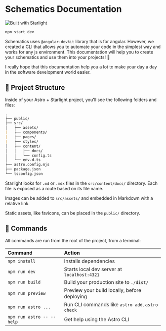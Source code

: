 # Schematics Documentation

[![Built with Starlight](https://astro.badg.es/v2/built-with-starlight/tiny.svg)](https://starlight.astro.build)

```sh
npm start dev
```

Schematics uses `@angular-devkit` library that is for angular. However, we created a CLI that allows you to automate your code in the simplest way and works for any js environment. This documentation will help you to create your schematics and use them into your projects! :rocket:

I really hope that this documentation help you a lot to make your day a day in the software development world easier.

## 🚀 Project Structure

Inside of your Astro + Starlight project, you'll see the following folders and files:

```markdown
.
├── public/
├── src/
│   ├── assets/
|   ├── components/
|   ├── pages/
|   ├── styles/
│   ├── content/
│   │   ├── docs/
│   │   └── config.ts
│   └── env.d.ts
├── astro.config.mjs
├── package.json
└── tsconfig.json
```

Starlight looks for `.md` or `.mdx` files in the `src/content/docs/` directory. Each file is exposed as a route based on its file name.

Images can be added to `src/assets/` and embedded in Markdown with a relative link.

Static assets, like favicons, can be placed in the `public/` directory.

## 🧞 Commands

All commands are run from the root of the project, from a terminal:

| Command                   | Action                                           |
| :------------------------ | :----------------------------------------------- |
| `npm install`             | Installs dependencies                            |
| `npm run dev`             | Starts local dev server at `localhost:4321`      |
| `npm run build`           | Build your production site to `./dist/`          |
| `npm run preview`         | Preview your build locally, before deploying     |
| `npm run astro ...`       | Run CLI commands like `astro add`, `astro check` |
| `npm run astro -- --help` | Get help using the Astro CLI                     |
